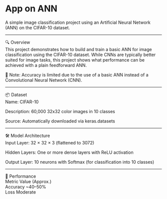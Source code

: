 # App on ANN  
A simple image classification project using an Artificial Neural Network (ANN) on the CIFAR-10 dataset.
___
🔍 Overview  
This project demonstrates how to build and train a basic ANN for image classification using the CIFAR-10 dataset.
While CNNs are typically better suited for image tasks, this project shows what performance can be achieved with a plain feedforward ANN.

🎯 Note: Accuracy is limited due to the use of a basic ANN instead of a Convolutional Neural Network (CNN).
___
📦 Dataset  
Name: CIFAR-10

Description: 60,000 32x32 color images in 10 classes

Source: Automatically downloaded via keras.datasets
___
🛠️ Model Architecture  
Input Layer: 32 × 32 × 3 (flattened to 3072)

Hidden Layers: One or more dense layers with ReLU activation

Output Layer: 10 neurons with Softmax (for classification into 10 classes)
___
🧪 Performance   
Metric	Value (Approx.)  
Accuracy	~40–50%  
Loss	Moderate  
